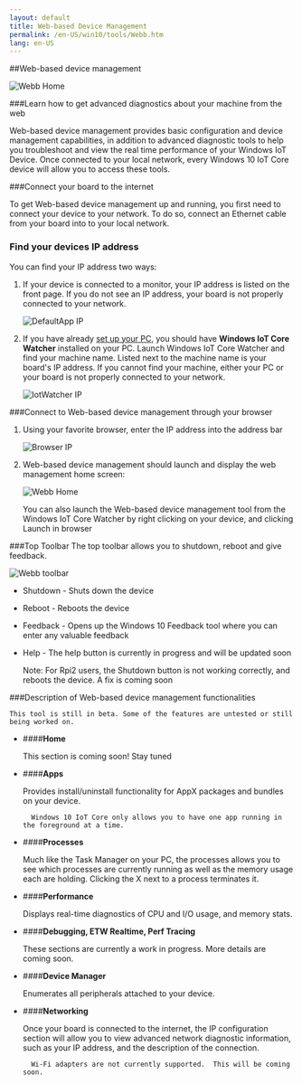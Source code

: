 ```yaml
---
layout: default
title: Web-based Device Management
permalink: /en-US/win10/tools/Webb.htm
lang: en-US
---
```


<div class="container" markdown="1">

##Web-based device management

![Webb Home]({{site.baseurl}}/images/webb/webb.png)

###Learn how to get advanced diagnostics about your machine from the web

Web-based device management provides basic configuration and device management capabilities, in addition to advanced diagnostic tools to help you troubleshoot and view the real time performance of your Windows IoT Device. Once connected to your local network, every Windows 10 IoT Core device will allow you to access these tools.

###Connect your board to the internet

To get Web-based device management up and running, you first need to connect your device to your network. To do so, connect an Ethernet cable from your board into to your local network.


### Find your devices IP address

You can find your IP address two ways:

1.	If your device is connected to a monitor, your IP address is listed on the front page. If you do not see an IP address, your board is not properly connected to your network.  

    ![DefaultApp IP]({{site.baseurl}}/images/webb/defaultapp_ip.png)

2.	If you have already [set up your PC]({{site.baseurl}}/{{page.lang}}/win10/SetupPC.htm), you should have **Windows IoT Core Watcher** installed on your PC. Launch Windows IoT Core Watcher and find your machine name. Listed next to the machine name is your board's IP address. If you cannot find your machine, either your PC or your board is not properly connected to your network.

    ![IotWatcher IP]({{site.baseurl}}/images/IoTCoreWatcher.PNG)

###Connect to Web-based device management through your browser

1.	Using your favorite browser, enter the IP address into the address bar

	![Browser IP]({{site.baseurl}}/images/webb/browser_ip.png)

2.	Web-based device management should launch and display the web management home screen:

	![Webb Home]({{site.baseurl}}/images/webb/webb.png)

    You can also launch the Web-based device management tool from the Windows IoT Core Watcher by right clicking on your device, and clicking Launch in browser

###Top Toolbar
The top toolbar allows you to shutdown, reboot and give feedback.

![Webb toolbar]({{site.baseurl}}/images/webb/toolbar.png)

* Shutdown - Shuts down the device
* Reboot - Reboots the device
* Feedback - Opens up the Windows 10 Feedback tool where you can enter any valuable feedback
* Help - The help button is currently in progress and will be updated soon

    Note: For Rpi2 users, the Shutdown button is not working correctly, and reboots the device. A fix is coming soon


###Description of Web-based device management functionalities

    This tool is still in beta. Some of the features are untested or still being worked on.

* ####**Home**

	This section is coming soon! Stay tuned

* ####**Apps**

	Provides install/uninstall functionality for AppX packages and bundles on your device.

	    Windows 10 IoT Core only allows you to have one app running in the foreground at a time.

* ####**Processes**

	Much like the Task Manager on your PC, the processes allows you to see which processes are currently running as well as the memory usage each are holding.  Clicking the X next to a process terminates it.

* ####**Performance**

	Displays real-time diagnostics of CPU and I/O usage, and memory stats.

* ####**Debugging, ETW Realtime, Perf Tracing**

	These sections are currently a work in progress. More details are coming soon.

* ####**Device Manager**

	Enumerates all peripherals attached to your device.

* ####**Networking**

	Once your board is connected to the internet, the IP configuration section will allow you to view advanced network diagnostic information, such as your IP address, and the description of the connection.

	    Wi-Fi adapters are not currently supported.  This will be coming soon.



</div>
